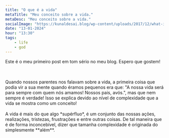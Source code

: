 ```yaml
---
title: "O que é a vida"
metaTitle: "Meu conceito sobre a vida."
metaDesc: "Meu conceito sobre a vida."
socialImage: "https://kunaldesai.blog/wp-content/uploads/2017/12/what-is-life.png"
date: "13-01-2024"
hour: "13:30"
tags:
    - life
    - god
---
```


Este é o meu primeiro post em tom sério no meu blog. Espero que gostem!

<br>
<br>
Quando nossos parentes nos falavam sobre a vida, a primeira coisa que podia vir a sua mente quando éramos pequenos era que: "A nossa vida será para sempre com quem nós amamos! Nossos pais, avós.", mas que nem sempre é verdade! Isso se explica devido ao nível de complexidade que a vida se mostra como um conceito!
<br><br>
A vida é mais do que algo *supérfluo*, é um conjunto das nossas ações, realizações, tristezas, frustrações e entre outras coisas. De tal maneira que é de forma inconcebível, dizer que tamanha complexidade é originada do simplesmente **além**.